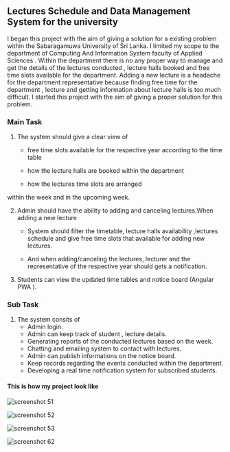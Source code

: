 Lectures Schedule and Data Management System for the university
---------------------------------------------------------------------------

I began this project with the aim of giving a solution for a existing problem within the Sabaragamuwa University of Sri Lanka. I limited my scope to the  department of Computing And Information System faculty of Applied Sciences . Within the department there is no any proper way to manage and get the details of the lectures conducted , lecture halls booked and free time slots available for the department. Adding  a new lecture is a headache for the department representative because finding free time for the department , lecture and getting information about lecture halls is too much difficult. I started this project with the aim of giving a proper solution for this problem.
###  Main Task

1. The system should give a clear view of 
      - free time slots available for the respective year according to the time table 
  
      - how the lecture halls are booked within the department 

      - how the lectures time slots are arranged

within the week and in the upcoming week.

2. Admin should have the ability to adding and canceling lectures.When adding a new lecture

     - System should filter the timetable, lecture halls availability ,lectures schedule   and   give free time slots that available for adding new lectures.
  
     - And when adding/canceling  the lectures, lecturer and the representative of the respective year should  gets a notification.

3. Students can view the updated time tables and notice board (Angular PWA ).

### Sub Task
1. The system consits of
    - Admin login.
    - Admin can keep track of student , lecture details.
    - Generating reports of the conducted lectures based on the week.
    - Chatting and emailing system to contact with lectures.
    - Admin can publish informations on the notice board.
    - Keep records regarding the events conducted within the department.
    - Developing a real time notification system for subscribed students.


#### This is how my project look like


![screenshot 51](https://user-images.githubusercontent.com/23623253/37725482-13a2627c-2d59-11e8-909d-438f2f69985a.png)

![screenshot 52](https://user-images.githubusercontent.com/23623253/37725599-53c4fe6e-2d59-11e8-991a-62ba0d5ea246.png)

![screenshot 53](https://user-images.githubusercontent.com/23623253/37725949-2c4232a2-2d5a-11e8-92e6-d416b751dd76.png)

![screenshot 62](https://user-images.githubusercontent.com/23623253/37726314-1c1f4d96-2d5b-11e8-8172-6943068bd724.png)

